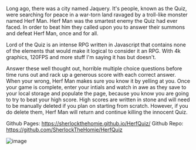 Long ago, there was a city named Jaquery. It's people, known as the Quiz, were searching for peace in a war-torn land ravaged by a troll-like monster named Herf Man. Herf Man was the smartest enemy the Quiz had ever faced. In order to beat him they called upon you to answer their summons and defeat Herf Man, once and for all. 

Lord of the Quiz is an intense RPG written in Javascript that contains none of the elements that would make it logical to consider it an RPG. With 4k graphics, 120FPS and more stuff I'm saying it has but doesn't. 

Answer these well thought out, horrible multiple choice questions before time runs out and rack up a generous score with each correct answer. When your wrong, Herf Man makes sure you know it by yelling at you. Once your game is complete, enter your intials and watch in awe as they save to your local storage and populate the page, because you know you are going to try to beat your high score. High scores are written in stone and will need to be manually deleted if you plan on starting from scratch. However, if you do delete them, Herf Man will return and continue killing the innocent Quiz.

Github Pages: https://sherlockthehomie.github.io/HerfQuiz/
Github Repo: https://github.com/SherlockTheHomie/HerfQuiz

![image](https://user-images.githubusercontent.com/86977087/143661670-b4faf480-df95-42d0-8056-2ac0ad8922c2.png)

